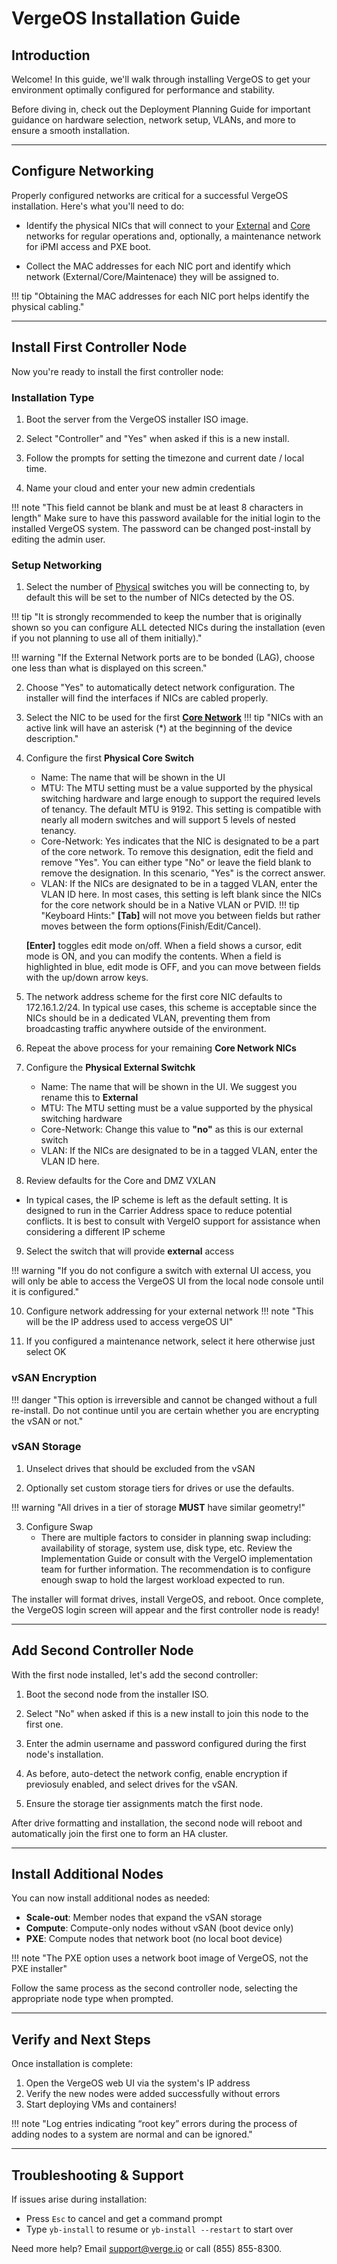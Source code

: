 # VergeOS Installation Guide

## Introduction 

Welcome! In this guide, we'll walk through installing VergeOS to get your environment optimally configured for performance and stability. 

Before diving in, check out the Deployment Planning Guide for important guidance on hardware selection, network setup, VLANs, and more to ensure a smooth installation.

---

## Configure Networking

Properly configured networks are critical for a successful VergeOS installation. Here's what you'll need to do:

 - Identify the physical NICs that will connect to your [External](glossary.md/#external-network "Clcik for definition") and [Core](glossary.md/#fabriccore-network) networks for regular operations and, optionally, a maintenance network for iPMI access and PXE boot. 

 - Collect the MAC addresses for each NIC port and identify which network (External/Core/Maintenace) they will be assigned to.

!!! tip "Obtaining the MAC addresses for each NIC port helps identify the physical cabling."

---

## Install First Controller Node

Now you're ready to install the first controller node:

### Installation Type

1. Boot the server from the VergeOS installer ISO image.

2. Select "Controller" and "Yes" when asked if this is a new install. 

3. Follow the prompts for setting the timezone and current date / local time.

4. Name your cloud and enter your new admin credentials

!!! note "This field cannot be blank and must be at least 8 characters in length"
    Make sure to have this password available for the initial login to the installed VergeOS system. The password can be changed post-install by editing the admin user. 

### Setup Networking

1. Select the number of [Physical](glossary.md/#fabriccore-network) switches you will be connecting to, by default this will be set to the number of NICs detected by the OS.

!!! tip "It is strongly recommended to keep the number that is originally shown so you can configure ALL detected NICs during the installation (even if you not planning to use all of them initially)."

!!! warning "If the External Network ports are to be bonded (LAG), choose one less than what is displayed on this screen."

2. Choose "Yes" to automatically detect network configuration. The installer will find the interfaces if NICs are cabled properly.

3. Select the NIC to be used for the first **[Core Network](glossary.md/#fabriccore-network)**
!!! tip "NICs with an active link will have an asterisk (*) at the beginning of the device description."

4. Configure the first **Physical Core Switch**
    - Name: The name that will be shown in the UI
    - MTU: The MTU setting must be a value supported by the physical switching hardware and large enough to support the required levels of tenancy. The default MTU is 9192. This setting is compatible with nearly all modern switches and will support 5 levels of nested tenancy.
    - Core-Network: Yes indicates that the NIC is designated to be a part of the core network. To remove this designation, edit the field and remove "Yes". You can either type "No" or leave the field blank to remove the designation. In this scenario, "Yes" is the correct answer.
    - VLAN: If the NICs are designated to be in a tagged VLAN, enter the VLAN ID here. In most cases, this setting is left blank since the NICs for the core network should be in a Native VLAN or PVID.
!!! tip "Keyboard Hints:"
    **[Tab]** will not move you between fields but rather moves between the form options(Finish/Edit/Cancel).  

    **[Enter]** toggles edit mode on/off. When a field shows a cursor, edit mode is ON, and you can modify the contents. When a field is highlighted in blue, edit mode is OFF, and you can move between fields with the up/down arrow keys.

5. The network address scheme for the first core NIC defaults to 172.16.1.2/24. In typical use cases, this scheme is acceptable since the NICs should be in a dedicated VLAN, preventing them from broadcasting traffic anywhere outside of the environment.

6. Repeat the above process for your remaining **Core Network NICs**

7. Configure the **Physical External Switchk**
    - Name: The name that will be shown in the UI. We suggest you rename this to **External**
    - MTU: The MTU setting must be a value supported by the physical switching hardware
    - Core-Network: Change this value to **"no"** as this is our external switch
    - VLAN: If the NICs are designated to be in a tagged VLAN, enter the VLAN ID here.

8. Review defaults for the Core and DMZ VXLAN
  - In typical cases, the IP scheme is left as the default setting. It is designed to run in the Carrier Address space to reduce potential conflicts. It is best to consult with VergeIO support for assistance when considering a different IP scheme

9. Select the switch that will provide **external** access

!!! warning "If you do not configure a switch with external UI access, you will only be able to access the VergeOS UI from the local node console until it is configured."

10. Configure network addressing for your external network
!!! note "This will be the IP address used to access vergeOS UI"

11. If you configured a maintenance network, select it here otherwise just select OK

### vSAN Encryption

!!! danger "This option is irreversible and cannot be changed without a full re-install. Do not continue until you are certain whether you are encrypting the vSAN or not."

### vSAN Storage

1. Unselect drives that should be excluded from the vSAN

2. Optionally set custom storage tiers for drives or use the defaults.

!!! warning "All drives in a tier of storage **MUST** have similar geometry!"

3. Configure Swap
    - There are multiple factors to consider in planning swap including: availability of storage, system use, disk type, etc. Review the Implementation Guide or consult with the VergeIO implementation team for further information. The recommendation is to configure enough swap to hold the largest workload expected to run.

The installer will format drives, install VergeOS, and reboot. Once complete, the VergeOS login screen will appear and the first controller node is ready!

---

## Add Second Controller Node  

With the first node installed, let's add the second controller:

1. Boot the second node from the installer ISO.

2. Select "No" when asked if this is a new install to join this node to the first one. 

3. Enter the admin username and password configured during the first node's installation.

4. As before, auto-detect the network config, enable encryption if previosuly enabled, and select drives for the vSAN.

5. Ensure the storage tier assignments match the first node.

After drive formatting and installation, the second node will reboot and automatically join the first one to form an HA cluster. 

---

## Install Additional Nodes

You can now install additional nodes as needed:

- **Scale-out**: Member nodes that expand the vSAN storage 
- **Compute**: Compute-only nodes without vSAN (boot device only)
- **PXE**: Compute nodes that network boot (no local boot device)

!!! note "The PXE option uses a network boot image of VergeOS, not the PXE installer"

Follow the same process as the second controller node, selecting the appropriate node type when prompted.

---

## Verify and Next Steps

Once installation is complete:

1. Open the VergeOS web UI via the system's IP address 
2. Verify the new nodes were added successfully without errors
3. Start deploying VMs and containers!

!!! note "Log entries indicating “root key” errors during the process of adding nodes to a system are normal and can be ignored."

---

## Troubleshooting & Support

If issues arise during installation:

- Press `Esc` to cancel and get a command prompt
- Type `yb-install` to resume or `yb-install --restart` to start over

Need more help? Email support@verge.io or call (855) 855-8300.
